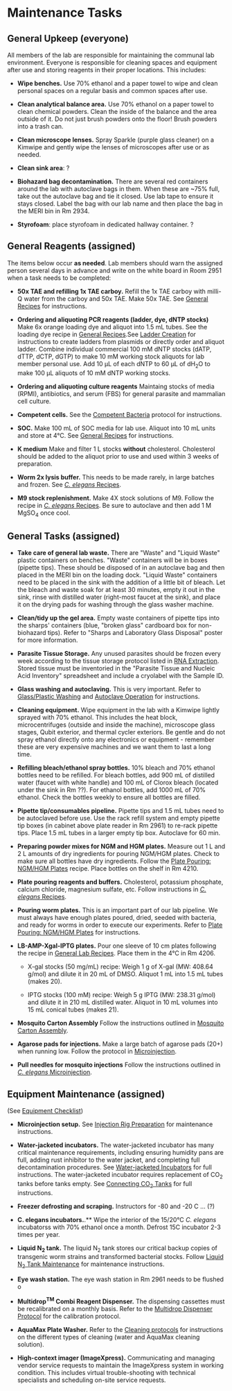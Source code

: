 # Maintenance Tasks

## General Upkeep (everyone)

All members of the lab are responsible for maintaining the communal lab environment. Everyone is responsible for cleaning spaces and equipment after use and storing reagents in their proper locations. This includes:

- **Wipe benches.** Use 70% ethanol and a paper towel to wipe and clean personal spaces on a regular basis and common spaces after use.

- **Clean analytical balance area.** Use 70% ethanol on a paper towel to clean chemical powders. Clean the inside of the balance and the area outside of it. Do not just brush powders onto the floor! Brush powders into a trash can.

- **Clean microscope lenses.** Spray Sparkle (purple glass cleaner) on a Kimwipe and gently wipe the lenses of microscopes after use or as needed.

- **Clean sink area**: ?

- **Biohazard bag decontamination.** There are several red containers around the lab with autoclave bags in them. When these are ~75% full, take out the autoclave bag and tie it closed. Use lab tape to ensure it stays closed. Label the bag with our lab name and then place the bag in the MERI bin in Rm 2934.

- **Styrofoam**: place styrofoam in dedicated hallway container. ?



## General Reagents (assigned)

The items below occur **as needed**. Lab members should warn the assigned person several days in advance and write on the white board in Room 2951 when a task needs to be completed:

  - **50x TAE and refilling 1x TAE carboy.** Refill the 1x TAE carboy with milli-Q water from the carboy and 50x TAE. Make 50x TAE. See [General Recipes](../../Molecular_Biology/General_Recipes/General_Recipes.md) for instructions.

  - **Ordering and aliquoting PCR reagents (ladder, dye, dNTP stocks)** Make 6x orange loading dye and aliquot into 1.5 mL tubes. See the loading dye recipe in [General Recipes](../../Molecular_Biology/General_Recipes/General_Recipes.md).See [Ladder Creation](../../Molecular_Biology/Ladder_Creation/Ladder_Creation.md) for instructions to create ladders from plasmids or directly order and aliquot ladder. Combine individual commercial 100 mM dNTP stocks (dATP, dTTP, dCTP, dGTP) to make 10 mM working stock aliquots for lab member personal use. Add 10 μL of each dNTP to 60 μL of dH<sub>2</sub>O to make 100 μL aliquots of 10 mM dNTP working stocks.

  - **Ordering and aliquoting culture reagents** Maintaing stocks of media (RPMI), antibiotics, and serum (FBS) for general parasite and mammalian cell culture.

  - **Competent cells.** See the [Competent Bacteria](../../Molecular_Biology/Competent_Cells/Competent_Cells.md) protocol for instructions.

  - **SOC.** Make 100 mL of SOC media for lab use. Aliquot into 10 mL units and store at 4°C. See [General Recipes](../../Molecular_Biology/General_Recipes/General_Recipes.md) for instructions.

  - **K medium** Make and filter 1 L stocks **without** cholesterol. Cholesterol should be added to the aliquot prior to use and used within 3 weeks of preparation. 

  - **Worm 2x lysis buffer.** This needs to be made rarely, in large batches and frozen. See [_C. elegans_ Recipes](../../Caenorhabditis_elegans/Celegans_Recipes/Celegans_Recipes.md).

  - **M9 stock replenishment.** Make 4X stock solutions of M9. Follow the recipe in [_C. elegans_ Recipes](../../Caenorhabditis_elegans/Celegans_Recipes/Celegans_Recipes.md). Be sure to autoclave and then add 1 M MgSO<sub>4</sub> once cool.


## General Tasks (assigned)

  - **Take care of general lab waste.** There are "Waste" and  "Liquid Waste" plastic containers on benches. "Waste" containers will be in boxes (pipette tips). These should be disposed of in an autoclave bag and then placed in the MERI bin on the loading dock. "Liquid Waste" containers need to be placed in the sink with the addition of a little bit of bleach. Let the bleach and waste soak for at least 30 minutes, empty it out in the sink, rinse with distilled water (right-most faucet at the sink), and place it on the drying pads for washing through the glass washer machine.

  - **Clean/tidy up the gel area.** Empty waste containers of pipette tips into the sharps' containers (blue, "broken glass" cardboard box for non-biohazard tips). Refer to "Sharps and Laboratory Glass Disposal" poster for more information.

  - **Parasite Tissue Storage.** Any unused parasites should be frozen every week according to the tissue storage protocol listed in [RNA Extraction](../../Parasitic_Nematodes/Parasite_RNA_Extraction/Parasite_RNA_Extraction.md). Stored tissue must be inventoried in the "Parasite Tissue and Nucleic Acid Inventory" spreadsheet and include a cryolabel with the Sample ID.

  - **Glass washing and autoclaving.** This is very important. Refer to [Glass/Plastic Washing](../../Lab_Operations/Washing_Protocols/Washing_Protocols.md) and [Autoclave Operation](../../Lab_Operations/Autoclave_Operation/Autoclave_Operation.md) for instructions.

  - **Cleaning equipment.** Wipe equipment in the lab with a Kimwipe lightly sprayed with 70% ethanol. This includes the heat block, microcentrifuges (outside and inside the machine), microscope glass stages, Qubit exterior, and thermal cycler exteriors. Be gentle and do not spray ethanol directly onto any electronics or equipment - remember these are very expensive machines and we want them to last a long time.

  - **Refilling bleach/ethanol spray bottles.** 10% bleach and 70% ethanol bottles need to be refilled. For bleach bottles, add 900 mL of distilled water (faucet with white handle) and 100 mL of Clorox bleach (located under the sink in Rm ??). For ethanol bottles, add 1000 mL of 70% ethanol. Check the bottles weekly to ensure all bottles are filled.

  - **Pipette tip/consumables pipeline.** Pipette tips and 1.5 mL tubes need to be autoclaved before use. Use the rack refill system and empty pipette tip boxes (in cabinet above plate reader in Rm 2961) to re-rack pipette tips. Place 1.5 mL tubes in a larger empty tip box. Autoclave for 60 min.

  - **Preparing powder mixes for NGM and HGM plates.** Measure out 1 L and 2 L amounts of dry ingredients for pouring NGM/HGM plates. Check to make sure all bottles have dry ingredients. Follow the [Plate Pouring: NGM/HGM Plates](../../Caenorhabditis_elegans/PlatePouring_NGM/PlatePouring_NGM.md) recipe. Place bottles on the shelf in Rm 4210.

  - **Plate pouring reagents and buffers.** Cholesterol, potassium phosphate, calcium chloride, magnesium sulfate, etc. Follow instructions in [*C. elegans* Recipes](../../Caenorhabditis_elegans/Celegans_Recipes/Celegans_Recipes.md).

  - **Pouring worm plates.** This is an important part of our lab pipeline. We must always have enough plates poured, dried, seeded with bacteria, and ready for worms in order to execute our experiments. Refer to [Plate Pouring: NGM/HGM Plates](../../Caenorhabditis_elegans/PlatePouring_NGM/PlatePouring_NGM.md) for instructions.

  - **LB-AMP-Xgal-IPTG plates.** Pour one sleeve of 10 cm plates following the recipe in [General Lab Recipes](../../Molecular_Biology/General_Recipes/General_Recipes.md). Place them in the 4°C in Rm 4206.

    - X-gal stocks (50 mg/mL) recipe: Weigh 1 g of X-gal (MW: 408.64 g/mol) and dilute it in 20 mL of DMSO. Aliquot 1 mL into 1.5 mL tubes (makes 20).

    - IPTG stocks (100 mM) recipe: Weigh 5 g IPTG (MW: 238.31 g/mol) and dilute it in 210 mL distilled water. Aliquot in 10 mL volumes into 15 mL conical tubes (makes 21).

  - **Mosquito Carton Assembly** Follow the instructions outlined in [Mosquito Carton Assembly](../../Parasitic_Nematodes/Mosquito_Carton_Assembly/Mosquito_Carton_Assembly.md).

  - **Agarose pads for injections.** Make a large batch of agarose pads (20+) when running low. Follow the protocol in [Microinjection](../../Microinjection/Ce_Microinjection/Ce_Microinjection.md).

  - **Pull needles for mosquito injections** Follow the instructions outlined in [_C. elegans_ Microinjection](../../Microinjection/Ce_Microinjection/Ce_Microinjection.md).


## Equipment Maintenance (assigned)

(See [Equipment Checklist](https://docs.google.com/spreadsheets/d/105wRa2LR-GTH3VU8zLL56xt3Yf_2ar2fpYS3Zfp01bU/edit?usp=sharing))

  - **Microinjection setup.** See [Injection Rig Preparation](../../Microinjection/Injection_Rig_Preparation/Injection_Rig_Preparation.md) for maintenance instructions.

  - **Water-jacketed incubators.** The water-jacketed incubator has many critical maintenance requirements, including ensuring humidity pans are full, adding rust inhibitor to the water jacket, and completing full decontamination procedures. See [Water-jacketed Incubators](../../Lab_Operations/Waterjacketed_Incubator/Waterjacketed_Incubator.md) for full instructions. The water-jacketed incubator requires replacement of CO<sub>2</sub> tanks before tanks empty. See [Connecting CO<sub>2</sub> Tanks](../../Lab_Operations/Connecting_CO2_Tanks/Connecting_CO2_Tanks.md) for full instructions. 

  - **Freezer defrosting and scraping.** Instructors for -80 and -20 C ... (?)
  
  - **C. elegans incubators.**.** Wipe the interior of the 15/20°C _C. elegans_ incubatorss with 70% ethanol once a month. Defrost 15C incubator 2-3 times per year.

  - **Liquid N<sub>2</sub> tank.** The liquid N<sub>2</sub> tank stores our critical backup copies of transgenic worm strains and transformed bacterial stocks. Follow [Liquid N<sub>2</sub> Tank Maintenance](../../Lab_Operations/LiquidN2_Tank_Maintenance/LiquidN2_Tank_Maintenance.md) for maintenance instructions.

  - **Eye wash station.** The eye wash station in Rm 2961 needs to be flushed o

  - **Multidrop<sup>TM</sup> Combi Reagent Dispenser.** The dispensing cassettes must be recalibrated on a monthly basis. Refer to the [Multidrop Dispenser Protocol](https://docs.google.com/document/d/1iQnYxuGLf0xRXZWCztuEwN-OaAR6KQxiqgNJUs8394k/edit#heading=h.rdss0vih7smd) for the calibration protocol. 

  - **AquaMax Plate Washer.** Refer to the [Cleaning protocols](https://docs.google.com/document/d/1GAdTAL4nCAhQKjOBjS8UwrUXJue6KJppFMVvZMPcC6o/edit#heading=h.dk8xs0se0sxc) for instructions on the different types of cleaning (water and AquaMax cleaning solution). 

  - **High-context imager (ImageXpress).** Communicating and managing vendor service requests to maintain the ImageXpress system in working condition. This includes virtual trouble-shooting with technical specialists and scheduling on-site service requests.


